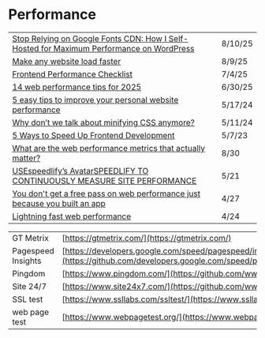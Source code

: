 # Performance

|                                                                                                                                                                                                                                 |         |
| ------------------------------------------------------------------------------------------------------------------------------------------------------------------------------------------------------------------------------- | ------- |
| [Stop Relying on Google Fonts CDN: How I Self-Hosted for Maximum Performance on WordPress](https://pixicstudio.medium.com/stop-relying-on-google-fonts-cdn-how-i-self-hosted-for-maximum-performance-on-wordpress-2e107e9ef11e) | 8/10/25 |
| [Make any website load faster ](https://www.docuseal.com/blog/make-any-website-load-faster-with-6-lines-html?ref=dailydev)                                                                                                      | 8/9/25  |
| [Frontend Performance Checklist](https://crystallize.com/blog/frontend-performance-checklist?ref=dailydev)                                                                                                                      | 7/4/25  |
| [14 web performance tips for 2025](https://app.daily.dev/posts/14-web-performance-tips-for-2025-3xchmwgai)                                                                                                                      | 6/30/25 |
| [5 easy tips to improve your personal website performance](https://dev.to/whitep4nth3r/5-easy-tips-to-improve-your-personal-website-performance-32ng?context=digest)                                                            | 5/17/24 |
| [Why don’t we talk about minifying CSS anymore?](https://blog.sentry.io/why-dont-we-talk-about-minifying-css/)                                                                                                                  | 5/11/24 |
| [5 Ways to Speed Up Frontend Development](https://blog.bitsrc.io/5-ways-to-speed-up-frontend-development-d536e6497c31)                                                                                                          | 5/7/23  |
| [What are the web performance metrics that actually matter?](https://gomakethings.com/what-are-the-web-performance-metrics-that-actually-matter/)                                                                               | 8/30    |
| [USEspeedlify’s AvatarSPEEDLIFY TO CONTINUOUSLY MEASURE SITE PERFORMANCE](https://www.zachleat.com/web/speedlify/)                                                                                                              | 5/21    |
| [You don't get a free pass on web performance just because you built an app](https://gomakethings.com/you-dont-get-a-free-pass-on-web-performance-just-because-you-built-an-app/?mc_cid=c408b58b94\&mc_eid=\[UNIQID])           | 4/27    |
| [Lightning fast web performance](https://gomakethings.com/lightning-fast-web-performance/?mc_cid=cc47eefa14\&mc_eid=\[UNIQID])                                                                                                  | 4/24    |

|                    |                                                                                                                                        |
| ------------------ | -------------------------------------------------------------------------------------------------------------------------------------- |
| GT Metrix          | [https://gtmetrix.com/](https://gtmetrix.com/)                                                                                         |
| Pagespeed Insights | [https://developers.google.com/speed/pagespeed/insights/](https://github.com/developers.google.com/speed/pagespeed/insights/README.md) |
| Pingdom            | [https://www.pingdom.com/](https://github.com/www.pingdom.com)                                                                         |
| Site 24/7          | [https://www.site24x7.com/](https://github.com/www.site24x7.com)                                                                       |
| SSL test           | [https://www.ssllabs.com/ssltest/](https://www.ssllabs.com/ssltest/)                                                                   |
| web page test      | [https://www.webpagetest.org/](https://www.webpagetest.org/)                                                                           |
